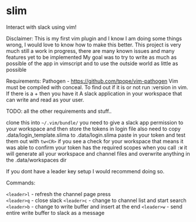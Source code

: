 # slim
Interact with slack using vim!

Disclaimer:
    This is my first vim plugin and I know I am doing some things wrong, I would love to know how to make this better.
    This project is very much still a work in progress, there are many known issues and many features yet to be implemented
    My goal was to try to write as much as possible of the app in vimscript and to use the outside world as little as possible

Requirements:
    Pathogen - https://github.com/tpope/vim-pathogen
    Vim must be compiled with conceal. 
        To find out if it is or not run :version in vim. If there is a + then you have it
    A slack application in your workspace that can write and read as your user.

TODO: all the other requirements and stuff..

clone this into `~/.vim/bundle/`
you need to give a slack app permission to your workspace and then store the tokens in login file
also need to copy .data/login_template.slima to .data/login.slima
paste in your token and test them out with `tw<CR>`
if you see a check for your workspace that means it was able to confirm your token has the required scopes
when you call `:W` it will generate all your workspace and channel files and overwrite anything in the .data/workspaces dir

If you dont have a leader key setup I would recommend doing so.

Commands:

`<leader>l` - refresh the channel page press  
`<leader>q` - close slack
`<leader>c` - change to channel list and start search
`<leader>b` - change to write buffer and insert at the end 
`<leader>w` - send entire write buffer to slack as a message



